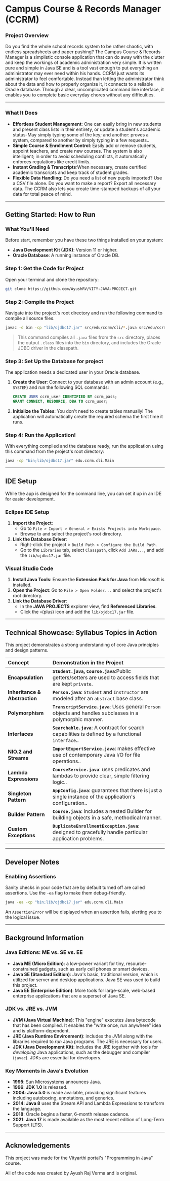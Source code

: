 # Campus Course & Records Manager (CCRM)

### Project Overview

Do you find the whole school records system to be rather chaotic, with endless spreadsheets and paper pushing? The Campus Course & Records Manager is a simplistic console application that can do away with the clutter and keep the workings of academic administration very simple. It is written pure and simple in Java SE and is a tool vast enough to put everything an administrator may ever need within his hands.
CCRM just wants its administrator to feel comfortable.  Instead than letting the administrator think about the data and how to properly organize it, it connects to a reliable Oracle database.  Through a clear, uncomplicated command line interface, it enables you to complete basic everyday chores without any difficulties.

-----

### What It Does

  - **Effortless Student Management**: One can easily bring in new students and present class lists in their entirety, or update a student's academic status-May simply typing some of the key; and another: proves a system, compared to another by simply typing in a few requests..
  - **Simple Course & Enrollment Control**: Easily add or remove students, appoint teachers, and create new courses.  The system is also intelligent; in order to avoid scheduling conflicts, it automatically enforces regulations like credit limits.
  - **Instant Grading & Transcripts**:When necessary, create certified academic transcripts and keep track of student grades.
  - **Flexible Data Handling**: Do you need a list of new pupils imported?  Use a CSV file alone.  Do you want to make a report?  Export all necessary data.  The CCRM also lets you create time-stamped backups of all your data for total peace of mind.

-----

## Getting Started: How to Run

### What You'll Need

Before start, remember you have these two things installed on your system:

  - **Java Development Kit (JDK)**: Version 11 or higher.
  - **Oracle Database**: A running instance of Oracle DB.

### Step 1: Get the Code for Project

Open your terminal and clone the repository:

```bash
git clone https://github.com/AyushRV/VITY-JAVA-PROJECT.git
```

### Step 2: Compile the Project

Navigate into the project's root directory and run the following command to compile all source files.

```bash
javac -d bin -cp "lib/ojdbc17.jar" src/edu/ccrm/cli/*.java src/edu/ccrm/config/*.java src/edu/ccrm/domain/*.java src/edu/ccrm/exception/*.java src/edu/ccrm/io/*.java src/edu/ccrm/service/*.java src/edu/ccrm/util/*.java
```

> This command compiles all `.java` files from the `src` directory, places the output `.class` files into the `bin` directory, and includes the Oracle JDBC driver in the classpath.

### Step 3: Set Up the Database for project

The application needs a dedicated user in your Oracle database.

1.  **Create the User**: Connect to your database with an admin account (e.g., `SYSTEM`) and run the following SQL commands:
    ```sql
    CREATE USER ccrm_user IDENTIFIED BY ccrm_pass;
    GRANT CONNECT, RESOURCE, DBA TO ccrm_user;
    ```
2.  **Initialize the Tables**: You don't need to create tables manually\! The application will automatically create the required schema the first time it runs.

### Step 4: Run the Application\!

With everything compiled and the database ready, run the application using this command from the project's root directory:

```bash
java -cp "bin;lib/ojdbc17.jar" edu.ccrm.cli.Main
```

-----

## IDE Setup

While the app is designed for the command line, you can set it up in an IDE for easier development.

### Eclipse IDE Setup

1.  **Import the Project**:
      - Go to `File > Import > General > Exists Projects into Workspace`.
      - Browse to and select the project's root directory.
2.  **Link the Database Driver**:
      - Right-click the project \> `Build Path > Configure the Build Path`.
      - Go to the `Libraries` tab, select `Classpath`, click `Add JARs...`, and add the `lib/ojdbc17.jar` file.

### Visual Studio Code

1.  **Install Java Tools**: Ensure the **Extension Pack for Java** from Microsoft is installed.
2.  **Open the Project**: Go to `File > Open Folder...` and select the project's root directory.
3.  **Link the Database Driver**:
      - In the **JAVA PROJECTS** explorer view, find **Referenced Libraries**.
      - Click the `+`(plus) icon and add the `lib/ojdbc17.jar` file.

-----

## Technical Showcase: Syllabus Topics in Action

This project demonstrates a strong understanding of core Java principles and design patterns.

| Concept | Demonstration in the Project |
| :--- | :--- |
| **Encapsulation** | **`Student.java`, `Course.java`**:Public getters/setters are used to access fields that are kept `private`. |
| **Inheritance & Abstraction** | **`Person.java`**: `Student` and `Instructor` are modeled after an `abstract` base class.  |
| **Polymorphism** | **`TranscriptService.java`**: Uses general `Person` objects and handles subclasses in a polymorphic manner.  |
| **Interfaces** | **`Searchable.java`**: A contract for search capabilities is defined by a functional `interface`.. |
| **NIO.2 and Streams** | **`ImportExportService.java`**: makes effective use of contemporary Java I/O for file operations.. |
| **Lambda Expressions** | **`CourseService.java`**: uses predicates and lambdas to provide clear, simple filtering logic.. |
| **Singleton Pattern** | **`AppConfig.java`**: guarantees that there is just a single instance of the application's configuration.. |
| **Builder Pattern** | **`Course.java`**: includes a nested Builder for building objects in a safe, methodical manner. |
| **Custom Exceptions** | **`DuplicateEnrollmentException.java`**: designed to gracefully handle particular application problems. |

-----

## Developer Notes

### Enabling Assertions

Sanity checks in your code that are by default turned off are called assertions.  Use the `-ea` flag to make them debug-friendly.

```bash
java -ea -cp "bin;lib/ojdbc17.jar" edu.ccrm.cli.Main
```

An `AssertionError` will be displayed when an assertion fails, alerting you to the logical issue.

-----

## Background Information

### Java Editions: ME vs. SE vs. EE

  - **Java ME (Micro Edition)**: a low-power variant for tiny, resource-constrained gadgets, such as early cell phones or smart devices.
  - **Java SE (Standard Edition)**: Java's basic, traditional version, which is utilized for server and desktop applications.  Java SE was used to build this project.
  - **Java EE (Enterprise Edition)**: More tools for large-scale, web-based enterprise applications that are a superset of Java SE.

### JDK vs. JRE vs. JVM

  - **JVM (Java Virtual Machine)**: This "engine" executes Java bytecode that has been compiled.  It enables the "write once, run anywhere" idea and is platform-dependent.
  - **JRE (Java Runtime Environment)**: includes the JVM along with the libraries required to *run* Java programs.  The JRE is necessary for users.
  - **JDK (Java Development Kit)**: includes the JRE together with tools for *developing* Java applications, such as the debugger and compiler (`javac`).  JDKs are essential for developers.

### Key Moments in Java's Evolution

  - **1995**: Sun Microsystems announces Java.
  - **1996**: **JDK 1.0** is released.
  - **2004**: **Java 5.0** is made available, providing significant features including autoboxing, annotations, and generics.
  - **2014**: **Java 8** uses the Stream API and Lambda Expressions to transform the language.
  - **2018**: Oracle begins a faster, 6-month release cadence.
  - **2021**: **Java 17** is made available as the most recent edition of Long-Term Support (LTS).

-----

## Acknowledgements
This project was made for the Vityarthi portal's "Programming in Java" course.

   All of the code was created by Ayush Raj Verma and is original.
  


